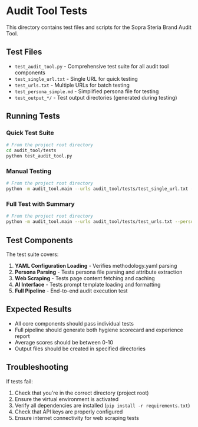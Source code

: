 # Audit Tool Tests

This directory contains test files and scripts for the Sopra Steria Brand Audit Tool.

## Test Files

- `test_audit_tool.py` - Comprehensive test suite for all audit tool components
- `test_single_url.txt` - Single URL for quick testing
- `test_urls.txt` - Multiple URLs for batch testing
- `test_persona_simple.md` - Simplified persona file for testing
- `test_output_*/` - Test output directories (generated during testing)

## Running Tests

### Quick Test Suite

```bash
# From the project root directory
cd audit_tool/tests
python test_audit_tool.py
```

### Manual Testing

```bash
# From the project root directory
python -m audit_tool.main --urls audit_tool/tests/test_single_url.txt --persona audit_tool/tests/test_persona_simple.md --output audit_tool/tests/test_output --no-summary
```

### Full Test with Summary

```bash
# From the project root directory
python -m audit_tool.main --urls audit_tool/tests/test_urls.txt --persona audit_inputs/personas/P1.md --output audit_tool/tests/full_test_output --verbose
```

## Test Components

The test suite covers:

1. **YAML Configuration Loading** - Verifies methodology.yaml parsing
2. **Persona Parsing** - Tests persona file parsing and attribute extraction
3. **Web Scraping** - Tests page content fetching and caching
4. **AI Interface** - Tests prompt template loading and formatting
5. **Full Pipeline** - End-to-end audit execution test

## Expected Results

- All core components should pass individual tests
- Full pipeline should generate both hygiene scorecard and experience report
- Average scores should be between 0-10
- Output files should be created in specified directories

## Troubleshooting

If tests fail:

1. Check that you're in the correct directory (project root)
2. Ensure the virtual environment is activated
3. Verify all dependencies are installed (`pip install -r requirements.txt`)
4. Check that API keys are properly configured
5. Ensure internet connectivity for web scraping tests
